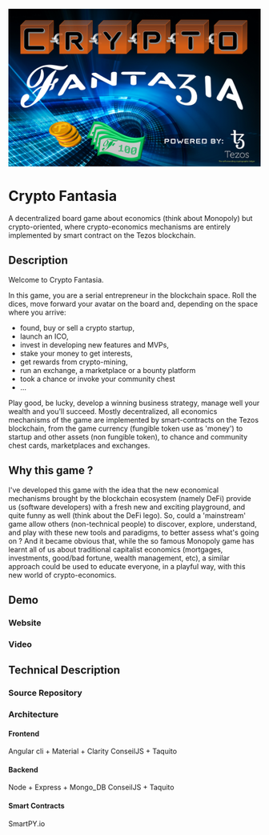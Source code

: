 ![Image](www/src/assets/crypto-fantasia.png?raw=true)


# Crypto Fantasia

A decentralized board game about economics (think about Monopoly) but crypto-oriented, where crypto-economics mechanisms are entirely implemented by smart contract on the Tezos blockchain.

## Description

Welcome to Crypto Fantasia.

In this game, you are a serial entrepreneur in the blockchain space.
Roll the dices, move forward your avatar on the board and, depending on the space where you arrive:
- found, buy or sell a crypto startup,
- launch an ICO,
- invest in developing new features and MVPs,
- stake your money to get interests,
- get rewards from crypto-mining,
- run an exchange, a marketplace or a bounty platform
- took a chance or invoke your community chest
- ...

Play good, be lucky, develop a winning business strategy, manage well your wealth and you'll succeed.
Mostly decentralized, all economics mechanisms of the game are implemented by smart-contracts on the Tezos blockchain, from the game currency (fungible token use as 'money') to startup and other assets (non fungible token), to chance and community chest cards, marketplaces and exchanges.

## Why this game ?

I've developed this game with the idea that the new economical mechanisms brought by the blockchain ecosystem (namely DeFi) provide us (software developers) with a fresh new and exciting playground, and quite funny as well (think about the DeFi lego).
So, could a 'mainstream' game allow others (non-technical people) to discover, explore, understand, and play with these new tools and paradigms, to better assess what's going on ?
And it became obvious that, while the so famous Monopoly game has learnt all of us about traditional capitalist economics (mortgages, investments, good/bad fortune, wealth management, etc), a similar approach could be used to educate everyone, in a playful way, with this new world of crypto-economics.

## Demo

### Website

### Video

## Technical Description

### Source Repository

### Architecture

#### Frontend
Angular cli + Material + Clarity
ConseilJS + Taquito

#### Backend
Node + Express + Mongo_DB
ConseilJS + Taquito

#### Smart Contracts
SmartPY.io


